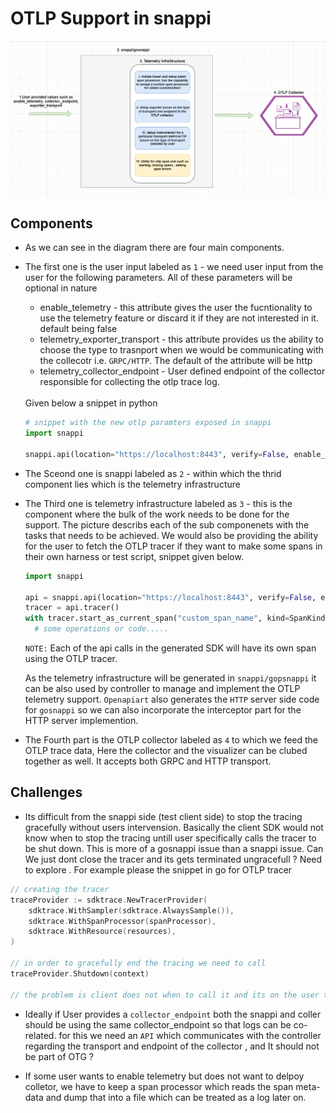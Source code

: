 # OTLP Support in snappi


<img title="design" alt="design" src="otlp.PNG">


## Components

* As we can see in the diagram there are four main components.

* The first one is the user input labeled as `1` -  we need user input from the user for the following parameters. All of these parameters will be optional in nature
    * enable_telemetry - this attribute gives the user the fucntionality to use the telemetry feature or discard it if they are not interested in it. default being false
    * telemetry_exporter_transport - this attribute provides us the ability to choose the type to trasnport when we would be communicating with the collecotr i.e. `GRPC/HTTP`. The default of the attribute will be http
    * telemetry_collector_endpoint - User defined endpoint of the collector responsible for collecting the otlp trace log.

  <br/>
  Given below a snippet in python
  <br/>

  ```python
  # snippet with the new otlp paramters exposed in snappi
  import snappi

  snappi.api(location="https://localhost:8443", verify=False, enable_telemetry=True, telemetry_collector_endpoint="https://localhost:4318")
  ```

* The Sceond one is snappi labeled as `2` - within which the thrid component lies which is the telemetry infrastructure

* The Third one is telemetry infrastructure labeled as `3` - this is the component where the bulk of the work needs to be done for the support.
  The picture describs each of the sub componenets with the tasks that needs to be achieved. We would also be providing the ability for the user to fetch the OTLP tracer if they want to make some spans in their own harness or test script, snippet given below.
  
  ```python
  import snappi

  api = snappi.api(location="https://localhost:8443", verify=False, enable_telemetry=True, telemetry_collector_endpoint="https://localhost:4318")
  tracer = api.tracer()
  with tracer.start_as_current_span("custom_span_name", kind=SpanKind.CLIENT)
    # some operations or code.....
  ```

  `NOTE:` Each of the api calls in the generated SDK will have its own span using the OTLP tracer.

  As the telemetry infrastructure will be generated in `snappi/gopsnappi` it can be also used by controller to manage and implement the OTLP telemetry support.
  `Openapiart` also generates the `HTTP` server side code for `gosnappi` so we can also incorporate the interceptor part for the HTTP server implemention.

* The Fourth part is the OTLP collector labeled as `4` to which we feed the OTLP trace data, Here the collector and the visualizer can be clubed together as well.
It accepts both GRPC and HTTP transport.


## Challenges

* Its difficult from the snappi side (test client side) to stop the tracing gracefully without users intervension.
Basically the client SDK would not know when to stop the tracing untill user specifically calls the tracer to be shut down. This is more of a gosnappi issue than a snappi issue. Can We just dont close the tracer and its gets terminated ungracefull ? Need to explore .
For example please the snippet in go for OTLP tracer

```go
// creating the tracer 
traceProvider := sdktrace.NewTracerProvider(
    sdktrace.WithSampler(sdktrace.AlwaysSample()),
    sdktrace.WithSpanProcessor(spanProcessor),
    sdktrace.WithResource(resources),
)

// in order to gracefully end the tracing we need to call 
traceProvider.Shutdown(context)

// the problem is client does not when to call it and its on the user to call it ?
```

* Ideally if User provides a `collector_endpoint` both the snappi and coller should be using the same collector_endpoint so that logs can be co-related.
for this we need an `API` which communicates with the controller regarding the transport and endpoint of the collector , and It should not be part of OTG ?

* If some user wants to enable telemetry but does not want to delpoy colletor, we have to keep a span processor which reads the span meta-data and dump that into a file which can be treated as a log later on.
